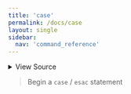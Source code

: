 ```yaml
---
title: 'case'
permalink: /docs/case
layout: single
sidebar:
  nav: 'command_reference'
---
```




<details>
  <summary>View Source</summary>

{% highlight sh %}

!fn --shellpen-private writeDSL writeln "case \"$1\" in"
!fn --shellpen-private writeDSL --push "esac"
{% endhighlight %}

</details>



> Begin a `case` / `esac` statement







